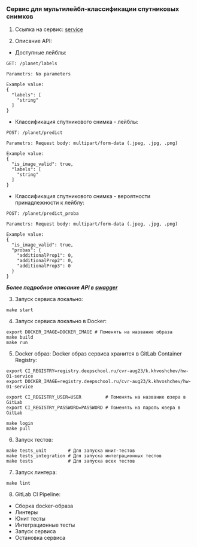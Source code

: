 ### Сервис для мультилейбл-классификации спутниковых снимков

1. Ссылка на сервис: [service](http://91.206.15.25:2099)

2. Описание API:

* Доступные лейблы:
```
GET: /planet/labels

Parametrs: No parameters

Example value: 
{
  "labels": [
    "string"
  ]
}
```

* Классификация спутникового снимка - лейблы:
```
POST: /planet/predict

Parametrs: Request body: multipart/form-data (.jpeg, .jpg, .png)

Example value: 
{
  "is_image_valid": true,
  "labels": [
    "string"
  ]
}
```

* Классификация спутникового снимка - вероятности принадлежности к лейблу:
```
POST: /planet/predict_proba

Parametrs: Request body: multipart/form-data (.jpeg, .jpg, .png)

Example value: 
{
  "is_image_valid": true,
  "probas": {
    "additionalProp1": 0,
    "additionalProp2": 0,
    "additionalProp3": 0
  }
}
```

___Более подробное описание API в [swagger](http://91.206.15.25:2099/docs)___

3. Запуск сервиса локально:
```
make start
```

4. Запуск сервиса локально в Docker:
```
export DOCKER_IMAGE=DOCKER_IMAGE # Поменять на название образа
make build
make run
```

5. Docker образ:
Docker образ сервиса хранится в GitLab Container Registry: 
```
export CI_REGISTRY=registry.deepschool.ru/cvr-aug23/k.khvoshchev/hw-01-service
export DOCKER_IMAGE=registry.deepschool.ru/cvr-aug23/k.khvoshchev/hw-01-service

export CI_REGISTRY_USER=USER         # Поменять на название юзера в GitLab
export CI_REGISTRY_PASSWORD=PASSWORD # Поменять на пароль юзера в GitLab

make login
make pull
```

6. Запуск тестов:
```
make tests_unit        # Для запуска юнит-тестов
make tests_integration # Для запуска интеграционных тестов
make tests             # Для запуска всех тестов
```

7. Запуск линтера:
```
make lint
```

8. GitLab CI Pipeline:

* Сборка docker-образа
* Линтеры
* Юнит тесты
* Интеграционные тесты
* Запуск сервиса
* Остановка сервиса